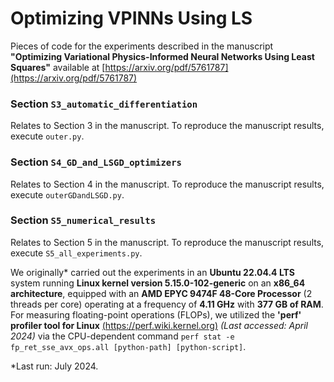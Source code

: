 # Optimizing VPINNs Using LS

Pieces of code for the experiments described in the manuscript **"Optimizing Variational Physics-Informed Neural Networks Using Least Squares"** available at [https://arxiv.org/pdf/5761787](https://arxiv.org/pdf/5761787)

### Section `S3_automatic_differentiation`

Relates to Section 3 in the manuscript. To reproduce the manuscript results, execute `outer.py`.

### Section `S4_GD_and_LSGD_optimizers`

Relates to Section 4 in the manuscript. To reproduce the manuscript results, execute `outerGDandLSGD.py`.

### Section `S5_numerical_results`

Relates to Section 5 in the manuscript. To reproduce the manuscript results, execute `S5_all_experiments.py`.

We originally* carried out the experiments in an **Ubuntu 22.04.4 LTS** system running **Linux kernel version 5.15.0-102-generic** on an **x86_64 architecture**, equipped with an **AMD EPYC 9474F 48-Core Processor** (2 threads per core) operating at a frequency of **4.11 GHz** with **377 GB of RAM**. For measuring floating-point operations (FLOPs), we utilized the **'perf' profiler tool for Linux** [(https://perf.wiki.kernel.org)](https://perf.wiki.kernel.org) *(Last accessed: April 2024)* via the CPU-dependent command `perf stat -e fp_ret_sse_avx_ops.all [python-path] [python-script]`.

*Last run: July 2024.
